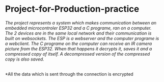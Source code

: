 # Project-for-Production-practice
###### The project represents a system which makes communication between an embedded microcontroler ESP32 and a C programe, ran on a computer. The 2 devices are in the same local network and their communication is built on websockets. The ESP is a webserver and the computer programe is a webclient. The C programe on the computer can receive an IR camera picture from the ESP32. When that happens it decrypts it, saves it and a compressed copy of itself. A decompressed version of the compressed copy is also saved.
*All the data which is sent through the connection is encrypted
